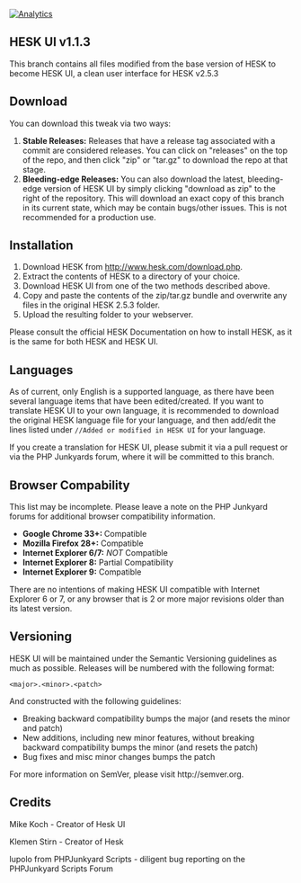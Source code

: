 [![Analytics](https://ga-beacon.appspot.com/UA-49251479-1/hesk/README)](https://github.com/mkoch227/Hesk)

<h2>HESK UI v1.1.3</h2>

This branch contains all files modified from the base version of HESK to become HESK UI, a clean user interface for HESK v2.5.3

<h2>Download</h2>

You can download this tweak via two ways:

<ol>
<li><strong>Stable Releases:</strong> Releases that have a release tag associated with a commit are considered releases.  You can click on "releases" on the top of the repo, and then click "zip" or "tar.gz" to download the repo at that stage.</li>
<li><strong>Bleeding-edge Releases:</strong> You can also download the latest, bleeding-edge version of HESK UI by simply clicking "download as zip" to the right of the repository.  This will download an exact copy of this branch in its current state, which may be contain bugs/other issues.  This is not recommended for a production use.</li>
</ol>

<h2>Installation</h2>

<ol>
<li>Download HESK from <a href="http://www.hesk.com/download.php" target="_blank">http://www.hesk.com/download.php</a>.</li>
<li>Extract the contents of HESK to a directory of your choice.</li>
<li>Download HESK UI from one of the two methods described above.</li>
<li>Copy and paste the contents of the zip/tar.gz bundle and overwrite any files in the original HESK 2.5.3 folder.</li>
<li>Upload the resulting folder to your webserver.</li>
</ol>
<p>Please consult the official HESK Documentation on how to install HESK, as it is the same for both HESK and HESK UI.</p>

<h2>Languages</h2>
<p>As of current, only English is a supported language, as there have been several language items that have been edited/created. If you want to translate HESK UI to your own language, it is recommended to download the original HESK language file for your language, and then add/edit the lines listed under <code>//Added or modified in HESK UI</code> for your language.</p>
<p>If you create a translation for HESK UI, please submit it via a pull request or via the PHP Junkyards forum, where it will be committed to this branch.</p>

<h2>Browser Compability</h2>
<p>This list may be incomplete. Please leave a note on the PHP Junkyard forums for additional browser compatibility information.
<ul>
<li><strong>Google Chrome 33+: </strong> Compatible</li>
<li><strong>Mozilla Firefox 28+:</strong> Compatible</li>
<li><strong>Internet Explorer 6/7:</strong> <em>NOT</em> Compatible</li>
<li><strong>Internet Explorer 8:</strong> Partial Compatibility</li>
<li><strong>Internet Explorer 9:</strong> Compatible</li>
</ul>
<p>There are no intentions of making HESK UI compatible with Internet Explorer 6 or 7, or any browser that is 2 or more major revisions older than its latest version.</p>

<h2>Versioning</h2>
<p>HESK UI will be maintained under the Semantic Versioning guidelines as much as possible. Releases will be numbered with the following format:</p>

<code>&lt;major&gt;.&lt;minor&gt;.&lt;patch&gt;</code>

<p>And constructed with the following guidelines:</p>

<ul>
<li>Breaking backward compatibility bumps the major (and resets the minor and patch)</li>
<li>New additions, including new minor features, without breaking backward compatibility bumps the minor (and resets the patch)</li>
<li>Bug fixes and misc minor changes bumps the patch</li>
</ul>

<p>For more information on SemVer, please visit http://semver.org.</p>

<h2>Credits</h2>
<p>Mike Koch - Creator of Hesk UI</p>
<p>Klemen Stirn - Creator of Hesk</p>
<p>lupolo from PHPJunkyard Scripts - diligent bug reporting on the PHPJunkyard Scripts Forum</p>
